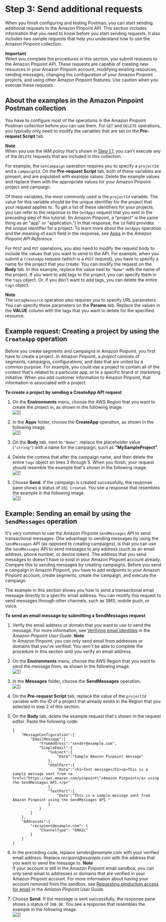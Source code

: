 # Step 3: Send additional requests<a name="tutorials-using-postman-sample-requests"></a>

When you finish configuring and testing Postman, you can start sending additional requests to the Amazon Pinpoint API\. This section includes information that you need to know before you start sending requests\. It also includes two sample requests that help you understand how to use the Amazon Pinpoint collection\.

**Important**  
When you complete the procedures in this section, you submit requests to the Amazon Pinpoint API\. These requests are capable of creating new resources in your Amazon Pinpoint account, modifying existing resources, sending messages, changing the configuration of your Amazon Pinpoint projects, and using other Amazon Pinpoint features\. Use caution when you execute these requests\.

## About the examples in the Amazon Pinpoint Postman collection<a name="tutorials-using-postman-sample-requests-about"></a>

You have to configure most of the operations in the Amazon Pinpoint Postman collection before you can use them\. For `GET` and `DELETE` operations, you typically only need to modify the variables that are set on the **Pre\-request Script** tab\.

**Note**  
When you use the IAM policy that's shown in [Step 1\.1](tutorials-using-postman-iam-user.md#tutorials-using-postman-iam-user-create-policy), you can't execute any of the `DELETE` requests that are included in this collection\.

For example, the `GetCampaign` operation requires you to specify a `projectId` and a `campaignId`\. On the **Pre\-request Script** tab, both of these variables are present, and are populated with example values\. Delete the example values and replace them with the appropriate values for your Amazon Pinpoint project and campaign\.

Of these variables, the most commonly used is the `projectId` variable\. The value for this variable should be the unique identifier for the project that your request applies to\. To get a list of these identifiers for your projects, you can refer to the response to the `GetApps` request that you sent in the preceding step of this tutorial\. \(In Amazon Pinpoint, a "project" is the same thing as an "app" or "application\."\) In that response, the `Id` field provides the unique identifier for a project\. To learn more about the `GetApps` operation and the meaning of each field in the response, see [Apps](https://docs.aws.amazon.com/pinpoint/latest/apireference/apps.html) in the *Amazon Pinpoint API Reference*\.

For `POST` and `PUT` operations, you also need to modify the request body to include the values that you want to send to the API\. For example, when you submit a `CreateApp` request \(which is a `POST` request\), you have to specify a name for the project that you create\. You can modify the request on the **Body** tab\. In this example, replace the value next to `"Name"` with the name of the project\. If you want to add tags to the project, you can specify them in the `tags` object\. Or, if you don't want to add tags, you can delete the entire `tags` object\.

**Note**  
The `UntagResource` operation also requires you to specify URL parameters\. You can specify these parameters on the **Params** tab\. Replace the values in the **VALUE** column with the tags that you want to delete for the specified resource\.

## Example request: Creating a project by using the `CreateApp` operation<a name="tutorials-using-postman-sample-requests-createapp"></a>

Before you create segments and campaigns in Amazon Pinpoint, you first have to create a project\. In Amazon Pinpoint, a *project* consists of segments, campaigns, configurations, and data that are united by a common purpose\. For example, you could use a project to contain all of the content that's related to a particular app, or to a specific brand or marketing initiative\. When you add customer information to Amazon Pinpoint, that information is associated with a project\.

**To create a project by sending a CreateApp API request**

1. On the **Environments** menu, choose the AWS Region that you want to create the project in, as shown in the following image\.  
![\[\]](http://docs.aws.amazon.com/pinpoint/latest/developerguide/images/Postman_Tutorial_Environments.png)

1. In the **Apps** folder, choose the **CreateApp** operation, as shown in the following image\.  
![\[\]](http://docs.aws.amazon.com/pinpoint/latest/developerguide/images/Postman_Tutorial_3.2_2.png)

1. On the **Body** tab, next to `"Name"`, replace the placeholder value \(`"string"`\) with a name for the campaign, such as **"MySampleProject"**\.

1. Delete the comma that after the campaign name, and then delete the entire `tags` object on lines 3 through 5\. When you finish, your request should resemble the example that's shown in the following image\.  
![\[\]](http://docs.aws.amazon.com/pinpoint/latest/developerguide/images/Postman_Tutorial_3.2_4.png)

1. Choose **Send**\. If the campaign is created successfully, the response pane shows a status of `201 Created`\. You see a response that resembles the example in the following image\.  
![\[\]](http://docs.aws.amazon.com/pinpoint/latest/developerguide/images/Postman_Tutorial_3.2_5.png)

## Example: Sending an email by using the `SendMessages` operation<a name="tutorials-using-postman-sample-requests-sendmessages"></a>

It's very common to use the Amazon Pinpoint `SendMessages` API to send transactional messages\. One advantage to sending messages by using the `SendMessages` API \(as opposed to creating campaigns\), is that you can use the `SendMessages` API to send messages to any address \(such as an email address, phone number, or device token\)\. The address that you send messages to doesn't have to exist in your Amazon Pinpoint account already\. Compare this to sending messages by creating campaigns\. Before you send a campaign in Amazon Pinpoint, you have to add endpoints to your Amazon Pinpoint account, create segments, create the campaign, and execute the campaign\.

The example in this section shows you how to send a transactional email message directly to a specific email address\. You can modify this request to send messages through other channels, such as SMS, mobile push, or voice\.

**To send an email message by submitting a SendMessages request**

1. Verify the email address or domain that you want to use to send the message\. For more information, see [Verifying email identities](https://docs.aws.amazon.com/pinpoint/latest/userguide/channels-email-manage-verify.html) in the *Amazon Pinpoint User Guide*\.
**Note**  
In Amazon Pinpoint, you can only send email from addresses or domains that you've verified\. You won't be able to complete the procedure in this section until you verify an email address\.

1. On the **Environments** menu, choose the AWS Region that you want to send the message from, as shown in the following image\.  
![\[\]](http://docs.aws.amazon.com/pinpoint/latest/developerguide/images/Postman_Tutorial_Environments.png)

1. In the **Messages** folder, choose the **SendMessages** operation\.  
![\[\]](http://docs.aws.amazon.com/pinpoint/latest/developerguide/images/Postman_Tutorial_3.3_3.png)

1. On the **Pre\-request Script** tab, replace the value of the `projectId` variable with the ID of a project that already exists in the Region that you selected in step 2 of this section\.

1. On the **Body** tab, delete the example request that's shown in the request editor\. Paste the following code:

   ```
   {
       "MessageConfiguration":{
           "EmailMessage":{
               "FromAddress":"sender@example.com",
               "SimpleEmail":{
                   "Subject":{
                       "Data":"Sample Amazon Pinpoint message"
                   },
                   "HtmlPart":{
                       "Data":"<h1>Test message</h1><p>This is a sample message sent from <a href=\"https://aws.amazon.com/pinpoint\">Amazon Pinpoint</a> using the SendMessages API.</p>"
                   },
                   "TextPart":{
                       "Data":"This is a sample message sent from Amazon Pinpoint using the SendMessages API."
                   }
               }
           }
       },
       "Addresses":{
           "recipient@example.com": {
               "ChannelType": "EMAIL"
           }
       }
   }
   ```

1. In the preceding code, replace *sender@example\.com* with your verified email address\. Replace *recipient@example\.com* with the address that you want to send the message to\.
**Note**  
If your account is still in the Amazon Pinpoint email sandbox, you can only send email to addresses or domains that are verified in your Amazon Pinpoint account\. For more information about having your account removed from the sandbox, see [ Requesting production access for email](https://docs.aws.amazon.com/pinpoint/latest/userguide/channels-email-setup-production-access.html) in the *Amazon Pinpoint User Guide*\.

1. Choose **Send**\. If the message is sent successfully, the response pane shows a status of `200 OK`\. You see a response that resembles the example in the following image\.  
![\[\]](http://docs.aws.amazon.com/pinpoint/latest/developerguide/images/Postman_Tutorial_3.3_7.png)